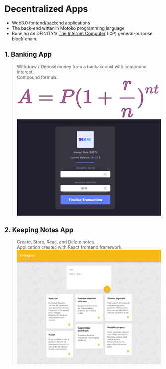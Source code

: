 # Decentralized Apps

- Web3.0 fontend/backend applications
- The back-end witten in Motoko programming language
- Running on DFINITY'S [The Internet Computer](https://internetcomputer.org/what-is-the-ic) (ICP) general-purpose block-chain.

## 1. Banking App

> Withdraw / Deposit money from a bankaccount with compound interest.<br/>
> Compound formula: <br/>
> ![alt Banking App](dbank/compound_interest.svg?raw=true)
> ![alt Banking App](dbank/screenshot.jpg?raw=true)

## 2. Keeping Notes App

> Create, Store, Read, and Delete notes. <br/>
> Application created with React frontend framework.
> ![alt Keeper App](dkeeper/keeper.jpg?raw=true)
